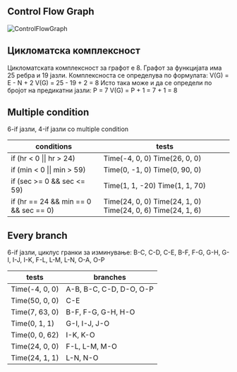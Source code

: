 ## Control Flow Graph

![ControlFlowGraph](https://user-images.githubusercontent.com/82380946/120117248-79530c00-c18c-11eb-82a7-fed1497bc746.png)


## Цикломатска комплексност

Цикломатската комплексност за графот е 8.
Графот за функцијата има 25 ребра и 19 јазли.
Комплексноста се определува по формулата:
V(G) = E - N + 2
V(G) = 25 - 19 + 2 = 8
Исто така може и да се определи по бројот на предикатни јазли: P = 7
V(G) = P + 1 = 7 + 1 = 8


## Multiple condition

6-if јазли, 4-if јазли со multiple condition

|conditions|tests|
|-----|-----|
| if (hr < 0 \|\| hr > 24) | Time(-4, 0, 0) Time(26, 0, 0) |
| if (min < 0 \|\| min > 59) | Time(0, -1, 0)	Time(0, 90, 0) |
| if (sec >= 0 && sec <= 59) | Time(1, 1, -20) Time(1, 1, 70) |
| if (hr == 24 && min == 0 && sec == 0) | Time(24, 0, 0) Time(24, 1, 0) Time(24, 0, 6) Time(24, 1, 6) |

## Every branch

6-if јазли, циклус
гранки за изминување: B-C, C-D, C-E, B-F, F-G, G-H, G-I, I-J, I-K, F-L, L-M, L-N, O-A, O-P

|tests|branches|
|-----|-----|
|Time(-4, 0, 0)|A-B, B-C, C-D, D-O, O-P|
|Time(50, 0, 0)	|C-E|
|Time(7, 63, 0)	|B-F, F-G, G-H, H-O|
|Time(0, 1, 1)	|G-I, I-J, J-O|
|Time(0, 0, 62)	|I-K, K-O|
|Time(24, 0, 0)	|F-L, L-M, M-O|
|Time(24, 1, 1)	|L-N, N-O|

